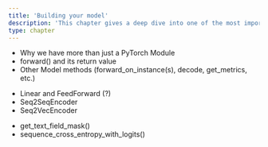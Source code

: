 ```yaml
---
title: 'Building your model'
description: 'This chapter gives a deep dive into one of the most important components of AllenNLP—Model—and an in-depth guide to building your own model.'
type: chapter
---
```


<exercise id="1" title="Model and its methods">

* Why we have more than just a PyTorch Module
* forward() and its return value
* Other Model methods (forward_on_instance(s), decode, get_metrics, etc.)

</exercise>

<exercise id="2" title="Abstractions for building models">

* Linear and FeedForward (?)
* Seq2SeqEncoder
* Seq2VecEncoder

</exercise>

<exercise id="3" title="Handling padding and masking">

* get_text_field_mask()
* sequence_cross_entropy_with_logits()

</exercise>
